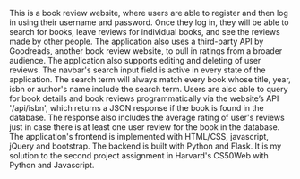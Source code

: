 This is a book review website, where users are able to register and then log in using their username and password. Once they log in, they will be able to search for books, leave reviews for individual books, and see the reviews made by other people. The application also uses a third-party API by Goodreads, another book review website, to pull in ratings from a broader audience. The application also supports editing and deleting of user 
reviews. The navbar's search input field is active in every state of the application. The search term will 
always match  every book whose title, year, isbn or author's name include the search term. 
Users are also able to query for book details and book reviews programmatically via the website’s API 
'/api/isbn', which returns a JSON response if the book is found in the database. The response also
includes the average rating of user's reviews just in case there is at least one user review for the
book in the database. The application's frontend is implemented with HTML/CSS, javascript, jQuery and bootstrap. 
The backend is built with Python and Flask. It is my solution to the second project assignment in 
Harvard's CS50Web with Python and Javascript.
